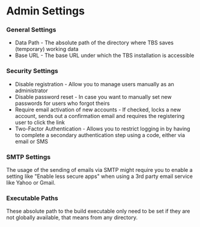 # Admin Settings

### General Settings

* Data Path - The absolute path of the directory where TBS saves (temporary) working data
* Base URL - The base URL under which the TBS installation is accessible

### Security Settings

* Disable registration - Allow you to manage users manually as an administrator
* Disable password reset - In case you want to manually set new passwords for users who forgot theirs
* Require email activation of new accounts - If checked, locks a new account, sends out a confirmation email
and requires the registering user to click the link
* Two-Factor Authentication - Allows you to restrict logging in by having to complete a secondary authentication step 
  using a code, either via email or SMS

### SMTP Settings

The usage of the sending of emails via SMTP might require you to enable a setting like 
"Enable less secure apps" when using a 3rd party email service like Yahoo or Gmail.

### Executable Paths

These absolute path to the build executable only need to be set if they are not globally
available, that means from any directory.